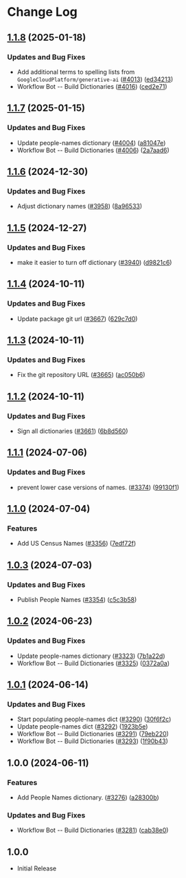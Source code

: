 # Change Log

## [1.1.8](https://github.com/khulnasoft/codetypo-dicts/compare/@codetypo/dict-people-names@1.1.7...@codetypo/dict-people-names@1.1.8) (2025-01-18)


### Updates and Bug Fixes

* Add additional terms to spelling lists from `GoogleCloudPlatform/generative-ai` ([#4013](https://github.com/khulnasoft/codetypo-dicts/issues/4013)) ([ed34213](https://github.com/khulnasoft/codetypo-dicts/commit/ed342139c37a50c7fd35ea6b15e54947076686c7))
* Workflow Bot -- Build Dictionaries ([#4016](https://github.com/khulnasoft/codetypo-dicts/issues/4016)) ([ced2e71](https://github.com/khulnasoft/codetypo-dicts/commit/ced2e7193013a4011555a690171431d4cab6734f))

## [1.1.7](https://github.com/khulnasoft/codetypo-dicts/compare/@codetypo/dict-people-names@1.1.6...@codetypo/dict-people-names@1.1.7) (2025-01-15)


### Updates and Bug Fixes

* Update people-names dictionary ([#4004](https://github.com/khulnasoft/codetypo-dicts/issues/4004)) ([a81047e](https://github.com/khulnasoft/codetypo-dicts/commit/a81047e7d73f16d981227cca331a0de811088162))
* Workflow Bot -- Build Dictionaries ([#4006](https://github.com/khulnasoft/codetypo-dicts/issues/4006)) ([2a7aad6](https://github.com/khulnasoft/codetypo-dicts/commit/2a7aad6d22c8540674fa6bb56f0caff43ad1888f))

## [1.1.6](https://github.com/khulnasoft/codetypo-dicts/compare/@codetypo/dict-people-names@1.1.5...@codetypo/dict-people-names@1.1.6) (2024-12-30)


### Updates and Bug Fixes

* Adjust dictionary names ([#3958](https://github.com/khulnasoft/codetypo-dicts/issues/3958)) ([8a96533](https://github.com/khulnasoft/codetypo-dicts/commit/8a96533bec21280103740868b81559437c413501))

## [1.1.5](https://github.com/khulnasoft/codetypo-dicts/compare/@codetypo/dict-people-names@1.1.4...@codetypo/dict-people-names@1.1.5) (2024-12-27)


### Updates and Bug Fixes

* make it easier to turn off dictionary ([#3940](https://github.com/khulnasoft/codetypo-dicts/issues/3940)) ([d9821c6](https://github.com/khulnasoft/codetypo-dicts/commit/d9821c66026e122d5718487a8de3c3ff687bf72d))

## [1.1.4](https://github.com/khulnasoft/codetypo-dicts/compare/@codetypo/dict-people-names@1.1.3...@codetypo/dict-people-names@1.1.4) (2024-10-11)


### Updates and Bug Fixes

* Update package git url ([#3667](https://github.com/khulnasoft/codetypo-dicts/issues/3667)) ([629c7d0](https://github.com/khulnasoft/codetypo-dicts/commit/629c7d0a5e1bacad1d3874b1f8372edc3494ef97))

## [1.1.3](https://github.com/khulnasoft/codetypo-dicts/compare/@codetypo/dict-people-names@1.1.2...@codetypo/dict-people-names@1.1.3) (2024-10-11)


### Updates and Bug Fixes

* Fix the git repository URL ([#3665](https://github.com/khulnasoft/codetypo-dicts/issues/3665)) ([ac050b6](https://github.com/khulnasoft/codetypo-dicts/commit/ac050b697d57820109995e92fac5ccc32ced1723))

## [1.1.2](https://github.com/khulnasoft/codetypo-dicts/compare/@codetypo/dict-people-names@1.1.1...@codetypo/dict-people-names@1.1.2) (2024-10-11)


### Updates and Bug Fixes

* Sign all dictionaries ([#3661](https://github.com/khulnasoft/codetypo-dicts/issues/3661)) ([6b8d560](https://github.com/khulnasoft/codetypo-dicts/commit/6b8d560cf51a593458ce42bca415859f872cfc97))

## [1.1.1](https://github.com/khulnasoft/codetypo-dicts/compare/@codetypo/dict-people-names@1.1.0...@codetypo/dict-people-names@1.1.1) (2024-07-06)


### Updates and Bug Fixes

* prevent lower case versions of names. ([#3374](https://github.com/khulnasoft/codetypo-dicts/issues/3374)) ([99130f1](https://github.com/khulnasoft/codetypo-dicts/commit/99130f1fec10222d03018d72cb4c63a95f28291f))

## [1.1.0](https://github.com/khulnasoft/codetypo-dicts/compare/@codetypo/dict-people-names@1.0.3...@codetypo/dict-people-names@1.1.0) (2024-07-04)


### Features

* Add US Census Names ([#3356](https://github.com/khulnasoft/codetypo-dicts/issues/3356)) ([7edf72f](https://github.com/khulnasoft/codetypo-dicts/commit/7edf72fec32584c633d00aac985ebc572fb5a4d0))

## [1.0.3](https://github.com/khulnasoft/codetypo-dicts/compare/@codetypo/dict-people-names@1.0.2...@codetypo/dict-people-names@1.0.3) (2024-07-03)


### Updates and Bug Fixes

* Publish People Names ([#3354](https://github.com/khulnasoft/codetypo-dicts/issues/3354)) ([c5c3b58](https://github.com/khulnasoft/codetypo-dicts/commit/c5c3b58741cc1f7d94072cd13fa6a7c44af8a925))

## [1.0.2](https://github.com/khulnasoft/codetypo-dicts/compare/@codetypo/dict-people-names@1.0.1...@codetypo/dict-people-names@1.0.2) (2024-06-23)


### Updates and Bug Fixes

* Update people-names dictionary ([#3323](https://github.com/khulnasoft/codetypo-dicts/issues/3323)) ([7b1a22d](https://github.com/khulnasoft/codetypo-dicts/commit/7b1a22db8a5de997a7424aec4593d128916c04a0))
* Workflow Bot -- Build Dictionaries ([#3325](https://github.com/khulnasoft/codetypo-dicts/issues/3325)) ([0372a0a](https://github.com/khulnasoft/codetypo-dicts/commit/0372a0a15910742b5f3b0262bbe655b9884ee746))

## [1.0.1](https://github.com/khulnasoft/codetypo-dicts/compare/@codetypo/dict-people-names@1.0.0...@codetypo/dict-people-names@1.0.1) (2024-06-14)


### Updates and Bug Fixes

* Start populating people-names dict ([#3290](https://github.com/khulnasoft/codetypo-dicts/issues/3290)) ([30f6f2c](https://github.com/khulnasoft/codetypo-dicts/commit/30f6f2cb8191ae3159189dbdcba237dd29f74cc7))
* Update people-names dict ([#3292](https://github.com/khulnasoft/codetypo-dicts/issues/3292)) ([1923b5e](https://github.com/khulnasoft/codetypo-dicts/commit/1923b5ed90299d3ca7e07eb94d9c77947d5fae72))
* Workflow Bot -- Build Dictionaries ([#3291](https://github.com/khulnasoft/codetypo-dicts/issues/3291)) ([79eb220](https://github.com/khulnasoft/codetypo-dicts/commit/79eb220d2f78f4649dfa332e819fa8790baecb99))
* Workflow Bot -- Build Dictionaries ([#3293](https://github.com/khulnasoft/codetypo-dicts/issues/3293)) ([1f90b43](https://github.com/khulnasoft/codetypo-dicts/commit/1f90b43513505f53946ee184c0a9408ce95b5c7c))

## 1.0.0 (2024-06-11)


### Features

* Add People Names dictionary. ([#3276](https://github.com/khulnasoft/codetypo-dicts/issues/3276)) ([a28300b](https://github.com/khulnasoft/codetypo-dicts/commit/a28300b046ce49e6fcca6a2292a7651f21795932))


### Updates and Bug Fixes

* Workflow Bot -- Build Dictionaries ([#3281](https://github.com/khulnasoft/codetypo-dicts/issues/3281)) ([cab38e0](https://github.com/khulnasoft/codetypo-dicts/commit/cab38e0f6f97abee48ce8c8934bb2b3154739aa2))

## 1.0.0

- Initial Release
